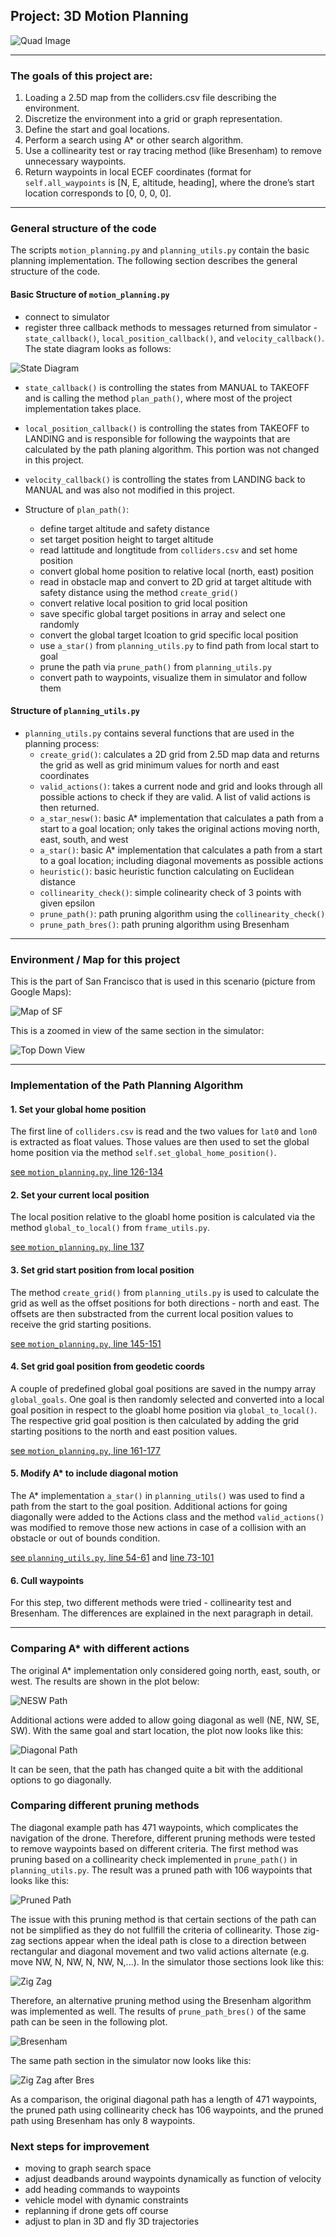 ## Project: 3D Motion Planning
![Quad Image](./misc/enroute.png)

---

### The goals of this project are:
1. Loading a 2.5D map from the colliders.csv file describing the environment.
2. Discretize the environment into a grid or graph representation.
3. Define the start and goal locations.
4. Perform a search using A* or other search algorithm.
5. Use a collinearity test or ray tracing method (like Bresenham) to remove unnecessary waypoints.
6. Return waypoints in local ECEF coordinates (format for `self.all_waypoints` is [N, E, altitude, heading], where the drone’s start location corresponds to [0, 0, 0, 0].

---

### General structure of the code

The scripts `motion_planning.py` and `planning_utils.py` contain the basic planning implementation. The following section describes the general structure of the code.

#### Basic Structure of `motion_planning.py`

- connect to simulator
- register three callback methods to messages returned from simulator - `state_callback()`, `local_position_callback()`, and `velocity_callback()`. The state diagram looks as follows:

![State Diagram](./misc/state_diagram.png)

- `state_callback()` is controlling the states from MANUAL to TAKEOFF and is calling the method `plan_path()`, where most of the project implementation takes place.
- `local_position_callback()` is controlling the states from TAKEOFF to LANDING and is responsible for following the waypoints that are calculated by the path planing algorithm. This portion was not changed in this project.  
- `velocity_callback()` is controlling the states from LANDING back to MANUAL and was also not modified in this project.


- Structure of `plan_path()`:
	- define target altitude and safety distance
	- set target position height to target altitude
	- read lattitude and longtitude from `colliders.csv` and set home position
	- convert global home position to relative local (north, east) position
	- read in obstacle map and convert to 2D grid at target altitude with safety distance using the method `create_grid()`
	- convert relative local position to grid local position
	- save specific global target positions in array and select one randomly
	- convert the global target lcoation to grid specific local position
	- use `a_star()` from `planning_utils.py` to find path from local start to goal
	- prune the path via `prune_path()` from `planning_utils.py`
	- convert path to waypoints, visualize them in simulator and follow them


#### Structure of `planning_utils.py`

 -  `planning_utils.py` contains several functions that are used in the planning process:
 	- `create_grid()`: calculates a 2D grid from 2.5D map data and returns the grid as well as grid minimum values for north and east coordinates 
 	- `valid_actions()`: takes a current node and grid and looks through all possible actions to check if they are valid. A list of valid actions is then returned.
 	- `a_star_nesw()`: basic A* implementation that calculates a path from a start to a goal location; only takes the original actions moving north, east, south, and west
 	- `a_star()`: basic A* implementation that calculates a path from a start to a goal location; including diagonal movements as possible actions
 	- `heuristic()`: basic heuristic function calculating on Euclidean distance
 	- `collinearity_check()`: simple colinearity check of 3 points with given epsilon
 	- `prune_path()`: path pruning algorithm using the `collinearity_check()`
 	- `prune_path_bres()`: path pruning algorithm using Bresenham


---


### Environment / Map for this project

This is the part of San Francisco that is used in this scenario (picture from Google Maps):

![Map of SF](./misc/map.png)

This is a zoomed in view of the same section in the simulator: 

![Top Down View](./misc/high_up.png)


---


### Implementation of the Path Planning Algorithm

#### 1. Set your global home position
The first line of `colliders.csv` is read and the two values for `lat0` and `lon0` is extracted as float values. Those values are then used to set the global home position via the method `self.set_global_home_position()`.

<a href="/motion_planning.py#L126-L134">see `motion_planning.py`, line 126-134</a>


#### 2. Set your current local position
The local position relative to the gloabl home position is calculated via the method `global_to_local()` from `frame_utils.py`.

<a href="/motion_planning.py#L137">see `motion_planning.py`, line 137</a>


#### 3. Set grid start position from local position
The method `create_grid()` from `planning_utils.py` is used to calculate the grid as well as the offset positions for both directions - north and east. The offsets are then substracted from the current local position values to receive the grid starting positions.

<a href="/motion_planning.py#L145-L151">see `motion_planning.py`,  line 145-151</a>


#### 4. Set grid goal position from geodetic coords
A couple of predefined global goal positions are saved in the numpy array `global_goals`. One goal is then randomly selected and converted into a local goal position in respect to the gloabl home position via `global_to_local()`. The respective grid goal position is then calculated by adding the grid starting positions to the north and east position values.

<a href="/motion_planning.py#L161-L177">see `motion_planning.py`,  line 161-177</a>


#### 5. Modify A* to include diagonal motion
The A* implementation `a_star()` in `planning_utils()` was used to find a path from the start to the goal position. Additional actions for going diagonally were added to the Actions class and the method `valid_actions()` was modified to remove those new actions in case of a collision with an obstacle or out of bounds condition.

<a href="/planning_utils.py#L54-L61">see `planning_utils.py`, line 54-61</a> and
<a href="/planning_utils.py#L73-L101">line 73-101</a>


#### 6. Cull waypoints 
For this step, two different methods were tried - collinearity test and Bresenham. The differences are explained in the next paragraph in detail.


---


### Comparing A* with different actions 

The original A* implementation only considered going north, east, south, or west. The results are shown in the plot below:

![NESW Path](./misc/plot_path_nesw.png)

Additional actions were added to allow going diagonal as well (NE, NW, SE, SW). With the same goal and start location, the plot now looks like this:

![Diagonal Path](./misc/plot_path_diagonal.png)

It can be seen, that the path has changed quite a bit with the additional options to go diagonally. 

### Comparing different pruning methods

The diagonal example path has 471 waypoints, which complicates the navigation of the drone. Therefore, different pruning methods were tested to remove waypoints based on different criteria. The first method was pruning based on a collinearity check implemented in `prune_path()` in `planning_utils.py`. The result was a pruned path with 106 waypoints that looks like this: 

![Pruned Path](./misc/plot_path_pruned.png)

The issue with this pruning method is that certain sections of the path can not be simplified as they do not fullfill the criteria of collinearity. Those zig-zag sections appear when the ideal path is close to a direction between rectangular and diagonal movement and two valid actions alternate (e.g. move NW, N, NW, N, NW, N,...). In the simulator those sections look like this: 

![Zig Zag](./misc/zig_zag_waypoints.png)

Therefore, an alternative pruning method using the Bresenham algorithm was implemented as well. The results of  `prune_path_bres()` of the same path can be seen in the following plot. 

![Bresenham](./misc/plot_path_pruned_bres.png)

The same path section in the simulator now looks like this:

![Zig Zag after Bres](./misc/bresenham_waypoints.png)

As a comparison, the original diagonal path has a length of 471 waypoints, the pruned path using collinearity check has 106 waypoints, and the pruned path using Bresenham has only 8 waypoints.

### Next steps for improvement

- moving to graph search space
- adjust deadbands around waypoints dynamically as function of velocity
- add heading commands to waypoints
- vehicle model with dynamic constraints
- replanning if drone gets off course
- adjust to plan in 3D and fly 3D trajectories